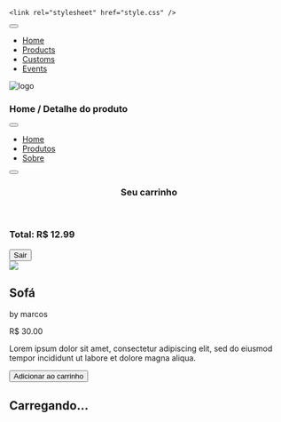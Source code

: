 <!DOCTYPE html>
<html lang="pt-br">
<head>
    <meta charset="UTF-8">
    <meta http-equiv="X-UA-Compatible" content="IE=edge">
    <meta name="viewport" content="width=device-width, initial-scale=1.0">
    <title></title>

    <link rel="stylesheet" href="style.css" />
</head>
<body>
    <nav class="nav-bar">
        <div class="nav-center">
            <div>
                <button class="toggle-nav">
                    <i class="fas fa-bars"></i>
                </button>
                <ul class="nav-links">
                    <li>
                        <a href="" class="nav-links">
                            Home
                        </a>
                    </li>
                    <li>
                        <a href="" class="nav-links">
                            Products
                        </a>
                    </li>
                    <li>
                        <a href="" class="nav-links">
                            Customs
                        </a>
                    </li>
                    <li>
                        <a href="" class="nav-links">
                            Events
                        </a>
                    </li>
                </ul>
            </div>
            <img src="Logo.PNG" class="nav-logo" alt="logo">
        </div>
    </nav>
    <section class="page-hero">
      <div class="section-center">
        <h3 class="page-hero-title">Home / Detalhe do produto</h3>
      </div>
    </section>
    <!--sidebar-->
    <div class="sidebar-overlay">
      <aside class="sidebar">
        <!--close-->
        <button class="sidebar-close">
          <i class="fas fa-times"></i>
        </button>
        <!--Links-->
        <ul class="sidebar-links">
          <li>
            <a href="index.html" class="sidebar-link">
              <i class="fas fa-home fa-fw"></i>
              Home
            </a>
          </li>
          <li>
            <a href="products.html" class="sidebar-link">
              <i class="fas fa-couch fa-fw"></i>
              Produtos
            </a>
          </li>
          <li>
            <a href="about.html" class="sidebar-link">
              <i class="fas fa-book fa-fw"></i>
              Sobre
            </a>
          </li>
        </ul>
      </aside>
    </div>
    <!--Cart-->
    <div class="cart-overlay">
      <aside class="cart">
        <button class="cart-close">
          <i class="fas fa-times"></i>
        </button>
        <header>
          <h3 class="text-slanted">Seu carrinho</h3>
        </header>
        <!--Cart items-->
        <div class="cart-items"></div>
        <!--Footer-->
        <footer>
          <h3 class="cart-total text-slanted">
            Total: R$ 12.99
          </h3>
          <button class="cart-checkout btn">Sair</button>
        </footer>
      </aside>
    </div>
    <!--Product info-->
    <section class="single-product">
      <div class="section-center single-product-center">
        <img
          src="./images/main-bcg.jpeg"
          class="single-product-img img"
        />
        <article class="single-product-info">
          <div>
            <h2 class="single-product-title">Sofá</h2>
            <p class="single-product-company text-slanted">
              by marcos
            </p>
            <p class="single-product-price">R$ 30.00</p>
            <div class="single-product-colors"></div>
            <p class="single-product-desc">
              Lorem ipsum dolor sit amet, consectetur adipiscing elit,
              sed do eiusmod tempor incididunt ut labore et dolore magna aliqua.
            </p>
            <button class="addToCartBtn btn" data-id="id">
              Adicionar ao carrinho
            </button>
          </div>
        </article>
      </div>
    </section>
    <!--page loading-->
    <div class="page-loading">
      <h2>Carregando...</h2>
    </div>
    <script type="module" src="./src/pages/product.js"></script>
</body>
</html>
